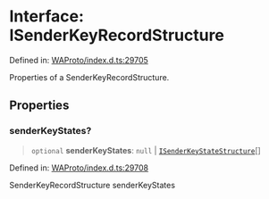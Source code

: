 # Interface: ISenderKeyRecordStructure

Defined in: [WAProto/index.d.ts:29705](https://github.com/Fokusdotid/Baileys/blob/982cc5b3c62bfc7b56d2f8f8427b6c1a2dda856f/WAProto/index.d.ts#L29705)

Properties of a SenderKeyRecordStructure.

## Properties

### senderKeyStates?

> `optional` **senderKeyStates**: `null` \| [`ISenderKeyStateStructure`](ISenderKeyStateStructure.md)[]

Defined in: [WAProto/index.d.ts:29708](https://github.com/Fokusdotid/Baileys/blob/982cc5b3c62bfc7b56d2f8f8427b6c1a2dda856f/WAProto/index.d.ts#L29708)

SenderKeyRecordStructure senderKeyStates
